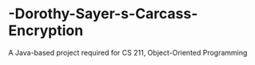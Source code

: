 # -Dorothy-Sayer-s-Carcass-Encryption
A Java-based project required for CS 211, Object-Oriented Programming
